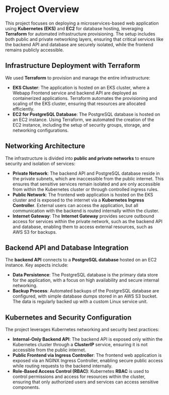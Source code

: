 # Project Overview

This project focuses on deploying a microservices-based web application using **Kubernetes (EKS)** and **EC2** for database hosting, leveraging **Terraform** for automated infrastructure provisioning. The setup includes both public and private networking layers, ensuring that critical services like the backend API and database are securely isolated, while the frontend remains publicly accessible.

## Infrastructure Deployment with Terraform

We used **Terraform** to provision and manage the entire infrastructure:
- **EKS Cluster**: The application is hosted on an EKS cluster, where a Webapp Frontend service and backend API are deployed as containerized applications. Terraform automates the provisioning and scaling of the EKS cluster, ensuring that resources are allocated efficiently.
- **EC2 for PostgreSQL Database**: The PostgreSQL database is hosted on an EC2 instance. Using Terraform, we automated the creation of the EC2 instance, including the setup of security groups, storage, and networking configurations.

## Networking Architecture

The infrastructure is divided into **public and private networks** to ensure security and isolation of services:
- **Private Network**: The backend API and PostgreSQL database reside in the private subnets, which are inaccessible from the public internet. This ensures that sensitive services remain isolated and are only accessible from within the Kubernetes cluster or through controlled ingress rules.
- **Public Network**: The frontend web application is hosted on the EKS cluster and is exposed to the internet via a **Kubernetes Ingress Controller**. External users can access the application, but all communication with the backend is routed internally within the cluster.
- **Internet Gateway**: The **Internet Gateway** provides secure outbound access for services within the private network, such as the backend API and database, enabling them to access external resources, such as AWS S3 for backups.

## Backend API and Database Integration

The **backend API** connects to a **PostgreSQL database** hosted on an EC2 instance. Key aspects include:
- **Data Persistence**: The PostgreSQL database is the primary data store for the application, with a focus on high availability and secure internal networking.
- **Backup Process**: Automated backups of the PostgreSQL database are configured, with simple database dumps stored in an AWS S3 bucket. The data is regularly backed up with a custom Linux service unit.

## Kubernetes and Security Configuration

The project leverages Kubernetes networking and security best practices:
- **Internal-Only Backend API**: The backend API is exposed only within the Kubernetes cluster through a **ClusterIP** service, ensuring it is not accessible from the public internet.
- **Public Frontend via Ingress Controller**: The frontend web application is exposed via an NGINX Ingress Controller, enabling secure public access while routing requests to the backend internally.
- **Role-Based Access Control (RBAC)**: Kubernetes **RBAC** is used to control permissions and access for resources within the cluster, ensuring that only authorized users and services can access sensitive components.
